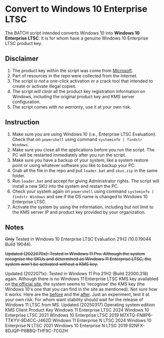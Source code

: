 # Convert to Windows 10 Enterprise LTSC
The BATCH script intended converts Windows 10 into **Windows 10 Enterprise LTSC**.
It is for whom have a genuine Windows 10 Enterprise LTSC product key.

## Disclaimer
1. The product key within the script was come from [Microsoft](https://docs.microsoft.com/en-us/windows-server/get-started/kms-client-activation-keys).
3. Part of resources in the repo were collected from the Internet.
2. The script *is not* a one-click activation or a crack tool that intended to create or activate illegal copies.
4. The script *will clear* all the product key registration information on Windows, including the original product key and KMS server configuration.
5. The script comes with *no warranty*, use it at your own risk.

## Instruction
1. Make sure you are using Windows 10 (i.e., Enterprise LTSC Evaluation). Check that on `powershell` using command `systeminfo | findstr Windows`.
2. Make sure you close all the applications before you run the script. The PC will be restarted immediately after you run the script.
3. Make sure you have a backup of your system, like a system restore point or using whatever software you like to backup your PC.
4. Grab all the file in the repo and put `loader.bat` and `skus.zip` in the same folder.
5. Run `loader.bat` and accept for giving Administrator rights. The script will install a new SKU into the system and restart the PC.
6. Check your system again on `powershell` using command `systeminfo | findstr Windows` and see if the OS name is changed to Windows 10 Enterprise LTSC.
7. Activate the system by using the information, including but not limit to the KMS server IP and product key provided by your organization.

## Notes
~~Only~~ Tested in Windows 10 Enterprise LTSC Evaluation 21H2 (10.0.19044 Build 19044).

~~Updated (2022070x): Tested in Windows 11 Pro. Although the system recognise the SKUs and determined as Windows 11 Enterprise LTSC, the system won't be activated without a KMS key.~~

Updated (2022071x): Tested in Windows 11 Pro 21H2 (Build 22000.318) again. Although there is no Windows 11 Enterprise LTSC KMS key availabled on [the official site](https://docs.microsoft.com/en-us/windows-server/get-started/kms-client-activation-keys), the system seems to 'recognise' the KMS key (the Windows 10's one that you can find in the site as mentioned). Not sure how it works. Here are the [before](./Win11_Ltsc/1_before.png) and the [after](./Win11_Ltsc/2_after.png). Just an experiment, test it at your own risk. For whom want stability should wait for the release of Windows 11 LTSC from MS.
Updated (20250317) 
Operating system edition	KMS Client Product Key
Windows 11 Enterprise LTSC 2024
Windows 10 Enterprise LTSC 2021
Windows 10 Enterprise LTSC 2019	M7XTQ-FN8P6-TTKYV-9D4CC-J462D
Windows 11 Enterprise N LTSC 2024
Windows 10 Enterprise N LTSC 2021
Windows 10 Enterprise N LTSC 2019	92NFX-8DJQP-P6BBQ-THF9C-7CG2H
